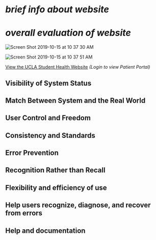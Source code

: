 # *brief info about website*

# *overall evaluation of website*

![Screen Shot 2019-10-15 at 10 37 30 AM](https://user-images.githubusercontent.com/56327279/66856613-76b18d80-ef3a-11e9-9d3a-8dac400a6212.png)

![Screen Shot 2019-10-15 at 10 37 51 AM](https://user-images.githubusercontent.com/56327279/66856743-b8423880-ef3a-11e9-878d-5fa2ff23898a.png)

[View the UCLA Student Health Website](http://www.studenthealth.ucla.edu/default.aspx) *(Login to view Patient Portal)*

## Visibility of System Status

## Match Between System and the Real World

## User Control and Freedom

## Consistency and Standards

## Error Prevention

## Recognition Rather than Recall

## Flexibility and efficiency of use

## Help users recognize, diagnose, and recover from errors

## Help and documentation

